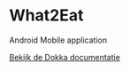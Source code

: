 # What2Eat
Android Mobile application

[Bekijk de Dokka documentatie](app/src/main/dokka-documentation/app/index.md)
